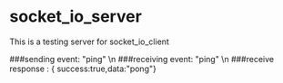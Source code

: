 # socket_io_server
This is a testing server for socket_io_client

###sending event: "ping" \n
###receiving event: "ping" \n
###receive response : { success:true,data:"pong"}

